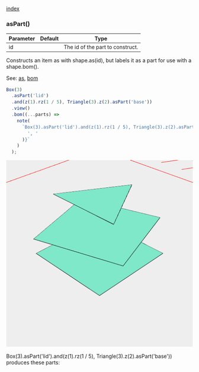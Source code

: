 [index](../../nb/api/index.md)
### asPart()
Parameter|Default|Type
---|---|---
id||The id of the part to construct.

Constructs an item as with shape.as(id), but labels it as a part for use with a shape.bom().

See: [as](../../nb/api/as.nb), [bom](#https://raw.githubusercontent.com/jsxcad/JSxCAD/master/nb/api/bom.md)

```JavaScript
Box(3)
  .asPart('lid')
  .and(z(1).rz(1 / 5), Triangle(3).z(2).asPart('base'))
  .view()
  .bom((...parts) =>
    note(
      `Box(3).asPart('lid').and(z(1).rz(1 / 5), Triangle(3).z(2).asPart('base')) produces these parts: ${parts.join(
        ', '
      )}`
    )
  );
```

![Image](asPart.md.0.png)

Box(3).asPart('lid').and(z(1).rz(1 / 5), Triangle(3).z(2).asPart('base')) produces these parts:
